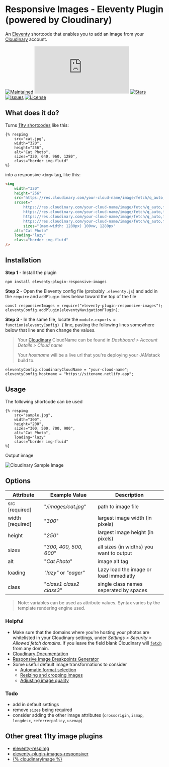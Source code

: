 # Responsive Images - Eleventy Plugin (powered by Cloudinary)
An [Eleventy](https://11ty.dev) shortcode that enables you to add an image from your [Cloudinary](https://cloudinary.com/invites/lpov9zyyucivvxsnalc5/xdosfzqjnaqemyshp52j) account.

[![Maintained](https://img.shields.io/maintenance/yes/2020?style=for-the-badge)](https://github.com/adamculpepper)
[![Size](https://img.shields.io/github/size/adamculpepper/eleventy-plugin-responsive-images/.eleventy.js?label=Size&style=for-the-badge)](https://github.com/adamculpepper/eleventy-plugin-responsive-images/blob/master/.eleventy.js)
[![Stars](https://img.shields.io/github/stars/adamculpepper/eleventy-plugin-responsive-images?style=for-the-badge)](https://github.com/adamculpepper/eleventy-plugin-responsive-images/stargazers)
[![Issues](https://img.shields.io/github/issues/adamculpepper/eleventy-plugin-responsive-images?style=for-the-badge)](https://github.com/adamculpepper/eleventy-plugin-responsive-images/issues)
[![License](https://img.shields.io/github/license/adamculpepper/eleventy-plugin-responsive-images?style=for-the-badge)](https://github.com/adamculpepper/eleventy-plugin-responsive-images/blob/master/LICENSE)

## What does it do?
Turns [11ty shortcodes](https://www.11ty.io/docs/shortcodes/) like this:

``` nunjucks
{% respimg
    src="cat.jpg",
    width="320",
    height="256",
    alt="Cat Photo",
    sizes="320, 640, 960, 1280",
    class="border img-fluid"
%}
```

into a responsive `<img>` tag, like this:

```html
<img
    width="320"
    height="256"
    src="https://res.cloudinary.com/your-cloud-name/image/fetch/q_auto,f_auto,w_320/https://domain.com/cat.jpg"
    srcset="
        https://res.cloudinary.com/your-cloud-name/image/fetch/q_auto,f_auto,w_320/https://domain.com/cat.jpg 320w,
        https://res.cloudinary.com/your-cloud-name/image/fetch/q_auto,f_auto,w_640/https://domain.com/cat.jpg 640w,
        https://res.cloudinary.com/your-cloud-name/image/fetch/q_auto,f_auto,w_960/https://domain.com/cat.jpg 960w,
        https://res.cloudinary.com/your-cloud-name/image/fetch/q_auto,f_auto,w_1280/https://domain.com/cat.jpg 1280w"
        sizes="(max-width: 1280px) 100vw, 1280px"
    alt="Cat Photo"
    loading="lazy"
    class="border img-fluid"
/>
```

## Installation

**Step 1** - Install the plugin
```
npm install eleventy-plugin-responsive-images
```

**Step 2** - Open the Eleventy config file (probably `.eleventy.js`) and add in the `require` and `addPlugin` lines below toward the top of the file
```
const responsiveImages = require("eleventy-plugin-responsive-images");
eleventyConfig.addPlugin(eleventyNavigationPlugin);
```

**Step 3** - In the same file, locate the `module.exports = function(eleventyConfig) {` line, pasting the following lines somewhere below that line and then change the values.

> Your [Cloudinary](https://cloudinary.com/invites/lpov9zyyucivvxsnalc5/xdosfzqjnaqemyshp52j) CloudName can be found in *Dashboard > Account Details > Cloud name*
>
> Your *hostname* will be a live url that you're deploying your JAMstack build to. 
```
eleventyConfig.cloudinaryCloudName = "your-cloud-name";
eleventyConfig.hostname = "https://sitename.netlify.app";
```



## Usage
The following shortcode can be used

```
{% respimg
    src="sample.jpg",
    width="300",
    height="200",
    sizes="300, 500, 700, 900",
    alt="Cat Photo",
    loading="lazy"
    class="border img-fluid"
%}
```

Output image

<img src="https://res.cloudinary.com/demo/image/upload/w_300,h_200,c_crop/sample.jpg" alt="Cloudinary Sample Image">


## Options
| Attribute | Example Value | Description | 
| ------ | ------ | ------ |
| src [required] | "*/images/cat.jpg*" | path to image file
| width [required] | "*300*" | largest image width (in pixels)
| height | "*250*" | largest image height (in pixels)
| sizes | "*300, 400, 500, 600*" | all sizes (in widths) you want to output
| alt | "*Cat Photo*" | image alt tag
| loading | *"lazy"* or *"eager"* | Lazy load the image or load immediatly
| class | "*class1 class2 class3*" | single class names seperated by spaces
> Note: variables can be used as attribute values. Syntax varies by the template rendering engine used.


### Helpful
- Make sure that the domains where you're hosting your photos are whitelisted in your Cloudinary settings, under *Settings > Security > Allowed fetch domains*. If you leave the field blank Cloudinary will [`fetch`](https://cloudinary.com/documentation/fetch_remote_images#remote_image_fetch_url) from any domain.
- [Cloudinary Documentation](https://cloudinary.com/documentation)
- [Responsive Image Breakpoints Generator](http://responsivebreakpoints.com)
- Some useful default image transformations to consider
	- [Automatic format selection](https://cloudinary.com/documentation/image_transformations#automatic_format_selection)
	- [Resizing and cropping images](https://cloudinary.com/documentation/image_transformations#resizing_and_cropping_images)
	- [Adjusting image quality](https://cloudinary.com/documentation/image_transformations#adjusting_image_quality)

### Todo
- add in default settings
- remove `sizes` being required
- consider adding the other image attributes (`crossorigin`, `ismap`, `longdesc`, `referrerpolicy`, `usemap`)

## Other great 11ty image plugins
- [eleventy-respimg](https://github.com/eeeps/eleventy-respimg)
- [eleventy-plugin-images-responsiver](https://github.com/nhoizey/images-responsiver)
- [{% cloudinaryImage %}](https://github.com/juanfernandes/eleventy-plugin-cloudinary)
